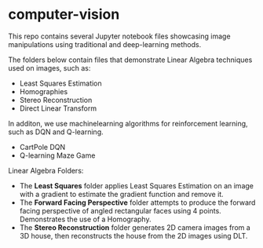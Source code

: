 # computer-vision
This repo contains several Jupyter notebook files showcasing image manipulations using traditional and deep-learning methods.

The folders below contain files that demonstrate Linear Algebra techniques used on images, such as:
- Least Squares Estimation
- Homographies
- Stereo Reconstruction
- Direct Linear Transform

In additon, we use machinelearning algorithms for reinforcement learning, such as DQN and Q-learning.
- CartPole DQN
- Q-learning Maze Game

Linear Algebra Folders:
- The **Least Squares** folder applies Least Squares Estimation on an image with a gradient to estimate the gradient function and remove it.
- The **Forward Facing Perspective** folder attempts to produce the forward facing perspective of angled rectangular faces using 4 points. Demonstrates the use of a Homography.
- The **Stereo Reconstruction** folder generates 2D camera images from a 3D house, then reconstructs the house from the 2D images using DLT.
